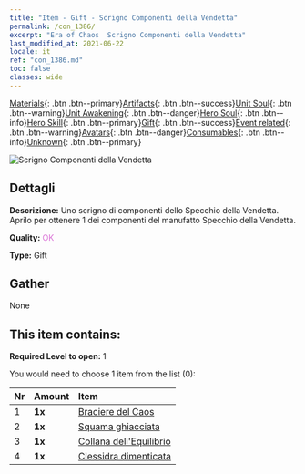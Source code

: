 ```yaml
---
title: "Item - Gift - Scrigno Componenti della Vendetta"
permalink: /con_1386/
excerpt: "Era of Chaos  Scrigno Componenti della Vendetta"
last_modified_at: 2021-06-22
locale: it
ref: "con_1386.md"
toc: false
classes: wide
---
```

 [Materials](/ItemsIT/){: .btn .btn--primary}[Artifacts](/ItemsIT/Artifacts/){: .btn .btn--success}[Unit Soul](/ItemsIT/UnitSoul/){: .btn .btn--warning}[Unit Awakening](/ItemsIT/UnitAwakening/){: .btn .btn--danger}[Hero Soul](/ItemsIT/HeroSoul/){: .btn .btn--info}[Hero Skill](/ItemsIT/HeroSkill/){: .btn .btn--primary}[Gift](/ItemsIT/Gift/){: .btn .btn--success}[Event related](/ItemsIT/Events/){: .btn .btn--warning}[Avatars](/ItemsIT/Avatars/){: .btn .btn--danger}[Consumables](/ItemsIT/Consumables/){: .btn .btn--info}[Unknown](/ItemsIT/Unknown/){: .btn .btn--primary}

 ![Scrigno Componenti della Vendetta](/images/t/i_906064.png)

## Dettagli
 **Descrizione:** Uno scrigno di componenti dello Specchio della Vendetta. Aprilo per ottenere 1 dei componenti del manufatto Specchio della Vendetta.

 **Quality:** <span style="color: #DA70D6">OK</span>

 **Type:** Gift

## Gather

  None

## This item contains:

 **Required Level to open:** 1

 You would need to choose 1 item from the list (0):

  | Nr | Amount |     Item    |
  |:---|:-------|:------------|
  | 1 |  **1x** | [Braciere del Caos](/ItemsIT/art_140/) |  | 
  | 2 |  **1x** | [Squama ghiacciata](/ItemsIT/art_141/) |  | 
  | 3 |  **1x** | [Collana dell'Equilibrio](/ItemsIT/art_142/) |  | 
  | 4 |  **1x** | [Clessidra dimenticata](/ItemsIT/art_143/) |  | 
